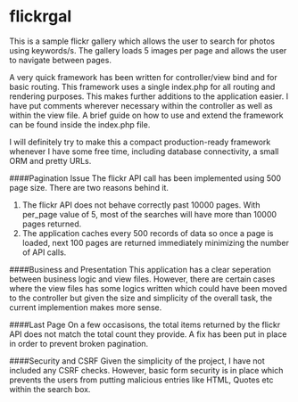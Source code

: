 # flickrgal
This is a sample flickr gallery which allows the user to search for photos using keywords/s. The gallery loads 5 images per page and allows the user to navigate between pages.

A very quick framework has been written for controller/view bind and for basic routing. This framework uses a single index.php for all routing and rendering purposes. This makes further additions to the application easier. I have put comments wherever necessary within the controller as well as within the view file. A brief guide on how to use and extend the framework can be found inside the index.php file.

I will definitely try to make this a compact production-ready framework whenever I have some free time, including database connectivity, a small ORM and pretty URLs.

####Pagination Issue
The flickr API call has been implemented using 500 page size. There are two reasons behind it.
1. The flickr API does not behave correctly past 10000 pages. With per_page value of 5, most of the searches will have more than 10000 pages returned.
2. The application caches every 500 records of data so once a page is loaded, next 100 pages are returned immediately minimizing the number of API calls.

####Business and Presentation
This application has a clear seperation between business logic and view files. However, there are certain cases where the view files has some logics written which could have been moved to the controller but given the size and simplicity of the overall task, the current implemention makes more sense.

####Last Page
On a few occasisons, the total items returned by the flickr API does not match the total count they provide. A fix has been put in place in order to prevent broken pagination.

####Security and CSRF
Given the simplicity of the project, I have not included any CSRF checks. However, basic form security is in place which prevents the users from putting malicious entries like HTML, Quotes etc within the search box.

